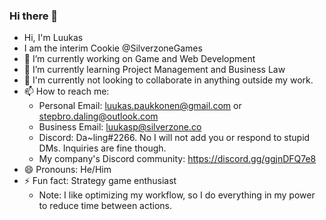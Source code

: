 ### Hi there 👋
- Hi, I'm Luukas
- I am the interim Cookie @SilverzoneGames
- 🔭 I’m currently working on Game and Web Development
- 🌱 I’m currently learning Project Management and Business Law
- 👯 I'm currently not looking to collaborate in anything outside my work.
- 📫 How to reach me: 
  - Personal Email: luukas.paukkonen@gmail.com or stepbro.daling@outlook.com
  - Business Email: luukasp@silverzone.co
  - Discord: Da~ling#2266. No I will not add you or respond to stupid DMs. Inquiries are fine though.
  - My company's Discord community: https://discord.gg/ggjnDFQ7e8
- 😄 Pronouns: He/Him
- ⚡ Fun fact: Strategy game enthusiast
  - Note: I like optimizing my workflow, so I do everything in my power to reduce time between actions.
